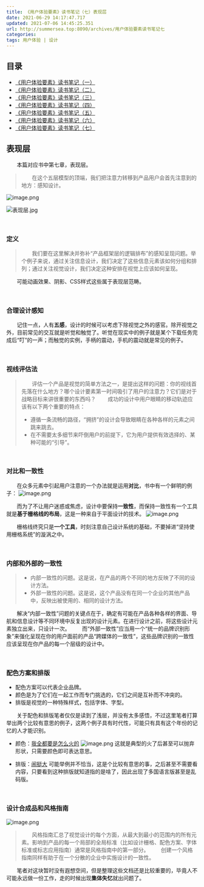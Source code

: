 ```yaml
---
title: 《用户体验要素》读书笔记（七）表现层
date: 2021-06-29 14:17:47.717
updated: 2021-07-06 14:45:25.351
url: http://summersea.top:8090/archives/用户体验要素读书笔记七
categories: 
tags: 用户体验 | 设计
---
```


## 目录
- [《用户体验要素》读书笔记（一）](http://summersea.top:8090/archives/%E7%94%A8%E6%88%B7%E4%BD%93%E9%AA%8C%E8%A6%81%E7%B4%A0%E8%AF%BB%E4%B9%A6%E7%AC%94%E8%AE%B0%E4%B8%80)
- [《用户体验要素》读书笔记（二）](http://summersea.top:8090/archives/%E7%94%A8%E6%88%B7%E4%BD%93%E9%AA%8C%E8%A6%81%E7%B4%A0%E8%AF%BB%E4%B9%A6%E7%AC%94%E8%AE%B0%E4%BA%8C)
- [《用户体验要素》读书笔记（三）](http://summersea.top:8090/archives/%E7%94%A8%E6%88%B7%E4%BD%93%E9%AA%8C%E8%A6%81%E7%B4%A0%E8%AF%BB%E4%B9%A6%E7%AC%94%E8%AE%B0%E4%B8%89)
- [《用户体验要素》读书笔记（四）](http://summersea.top:8090/archives/%E7%94%A8%E6%88%B7%E4%BD%93%E9%AA%8C%E8%A6%81%E7%B4%A0%E8%AF%BB%E4%B9%A6%E7%AC%94%E8%AE%B0%E5%9B%9B)
- [《用户体验要素》读书笔记（五）](http://summersea.top:8090/archives/%E7%94%A8%E6%88%B7%E4%BD%93%E9%AA%8C%E8%A6%81%E7%B4%A0%E8%AF%BB%E4%B9%A6%E7%AC%94%E8%AE%B0%E4%BA%94)
- [《用户体验要素》读书笔记（六）](http://summersea.top:8090/archives/%E7%94%A8%E6%88%B7%E4%BD%93%E9%AA%8C%E8%A6%81%E7%B4%A0%E8%AF%BB%E4%B9%A6%E7%AC%94%E8%AE%B0%E5%85%AD)
- [《用户体验要素》读书笔记（七）](http://summersea.top:8090/archives/%E7%94%A8%E6%88%B7%E4%BD%93%E9%AA%8C%E8%A6%81%E7%B4%A0%E8%AF%BB%E4%B9%A6%E7%AC%94%E8%AE%B0%E4%B8%83)
## 表现层
&nbsp;&nbsp;&nbsp;&nbsp;&nbsp;&nbsp;&nbsp;本篇对应书中第七章，表现层。
> &nbsp;&nbsp;&nbsp;&nbsp;&nbsp;&nbsp;&nbsp;在这个五层模型的顶端，我们把注意力转移到产品用户会首先注意到的地方：感知设计。



![image.png](http://summersea.top:8090/upload/2021/06/image-6f46f002203a47ab8ece1ac79f44b2b6.png)










![表现层.jpg](http://summersea.top:8090/upload/2021/06/%E8%A1%A8%E7%8E%B0%E5%B1%82-9321d1beeb5a4235ac228a584d8d00b9.jpg)












<br/>

### 定义
> &nbsp;&nbsp;&nbsp;&nbsp;&nbsp;&nbsp;&nbsp;我们要在这里解决并弥补“产品框架层的逻辑排布”的感知呈现问题。举个例子来说，通过关注信息设计，我们决定了这些信息元素该如何分组和排列；通过关注视觉设计，我们决定这种安排在视觉上应该如何呈现。

&nbsp;&nbsp;&nbsp;&nbsp;&nbsp;&nbsp;&nbsp;可能动画效果、阴影、CSS样式这些属于表现层范畴。

<br/>

### 合理设计感知
&nbsp;&nbsp;&nbsp;&nbsp;&nbsp;&nbsp;&nbsp;记住一点，人有**五感**，设计的时候可以考虑下除视觉之外的感官。除开视觉之外，目前常见的交互就是听觉和触觉了。听觉在现实中的例子就是某个下载任务完成后“叮”的一声；而触觉的实例，手柄的震动，手机的震动就是常见的例子。


<br/>

### 视线评估法
> &nbsp;&nbsp;&nbsp;&nbsp;&nbsp;&nbsp;&nbsp;评估一个产品是视觉的简单方法之一，是提出这样的问题：你的视线首先落在什么地方？哪个设计要素第一时间吸引了用户的注意力？它们是对于战略目标来讲很重要的东西吗？
> &nbsp;&nbsp;&nbsp;&nbsp;&nbsp;&nbsp;&nbsp;成功的设计中用户眼睛的移动轨迹应该有以下两个重要的特点：
> - 遵循一条流畅的路径，“拥挤”的设计会导致眼睛在各种各样的元素之间跳来跳去。
> - 在不需要太多细节来吓倒用户的前提下，它为用户提供有效选择的、某种可能的“引导”。


<br/>

### 对比和一致性
&nbsp;&nbsp;&nbsp;&nbsp;&nbsp;&nbsp;&nbsp;在众多元素中引起用户注意的一个办法就是运用**对比**，书中有一个鲜明的例子：
![image.png](http://summersea.top:8090/upload/2021/06/image-7f45bc93be2b41889e483cff77bd3d7d.png)



























&nbsp;&nbsp;&nbsp;&nbsp;&nbsp;&nbsp;&nbsp;而为了不让用户迷惑或焦虑，设计中要保持**一致性**，而保持一致性有一个工具就是**基于栅格线的布局**，这是一种来自于平面设计的技术。
![image.png](http://summersea.top:8090/upload/2021/06/image-df0cdb4a35704a148a321b9e3872d3e3.png)


























&nbsp;&nbsp;&nbsp;&nbsp;&nbsp;&nbsp;&nbsp;栅格线终究只是**一个工具**，时刻注意自己设计系统的基础，不要掉进“坚持使用栅格系统”的漩涡之中。


<br/>

### 内部和外部的一致性
> - 内部一致性的问题。这是说，在产品的两个不同的地方反映了不同的设计方法。
> - 外部一致性的问题。这是说，这个产品没有在同一个企业的其他产品中，反映出被使用的、相同的设计方法。

&nbsp;&nbsp;&nbsp;&nbsp;&nbsp;&nbsp;&nbsp;解决“内部一致性”问题的关键点在于，确定有可能在产品各种各样的界面、导航和信息设计等不同环境中反复出现的设计元素。在进行设计之前，将这些设计元素独立出来，只设计一次。
&nbsp;&nbsp;&nbsp;&nbsp;&nbsp;&nbsp;&nbsp;而“外部一致性”应当用一个“统一的品牌识别形象”来强化呈现在你的用户面前的产品“跨媒体的一致性”，这些品牌识别的一致性应该呈现在你产品的每一个层级的设计中。


<br/>

### 配色方案和排版
- 配色方案可以代表企业品牌。
- 颜色是为了它们在一起工作而专门挑选的，它们之间是互补而不冲突的。
- 排版是视觉的一种特殊样式，包括字体、字型。

&nbsp;&nbsp;&nbsp;&nbsp;&nbsp;&nbsp;&nbsp;关于配色和排版笔者仅仅是读到了浅层，并没有太多感悟，不过这里笔者打算举出两个比较有意思的例子，这两个例子具有时代性，可能只有具有这个年份的记忆的人才能识别。
- 颜色：[我全都要是怎么火的](https://www.zhihu.com/question/264724387)
![image.png](http://summersea.top:8090/upload/2021/06/image-e1b052ba66e2438e924d810c3cb69323.png)
这就是典型的火了后甚至可以抛弃形状，只需要颜色即可表达意思。









- 排版：[闹挺大](https://www.zhihu.com/answer/1751821808)
可能举例并不恰当，这是个比较有意思的事，之后甚至不需要看内容，只要看到这种排版就知道指的是啥了，因此出现了多国语言版甚至是乱码版。


<br/>

### 设计合成品和风格指南
![image.png](http://summersea.top:8090/upload/2021/06/image-dba9f2913b944609a1353bcf0e2f9c45.png)







































> &nbsp;&nbsp;&nbsp;&nbsp;&nbsp;&nbsp;&nbsp;风格指南汇总了视觉设计的每个方面，从最大到最小的范围内的所有元素。影响到产品的每一个局部的全局标准（比如设计栅格、配色方案、字体标准或标志应用指南）通常是风格指南中的第一部分。
> &nbsp;&nbsp;&nbsp;&nbsp;&nbsp;&nbsp;&nbsp;创建一个风格指南同样有助于在一个分散的企业中实施设计的一致性。

&nbsp;&nbsp;&nbsp;&nbsp;&nbsp;&nbsp;&nbsp;笔者对这块暂时没有遐想空间，但是整理这些文档还是比较重要的，毕竟人不可能永远做一份工作，走的时候出现**集体失忆**就出问题了。
